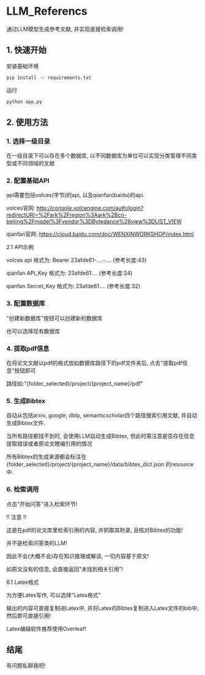 # LLM_Referencs

通过LLM模型生成参考文献, 并实现直接检索调用!

## 1. 快速开始

安装基础环境
```bash
pip install -r requirements.txt
```

运行
```python
python app.py
```

## 2. 使用方法

### 1. 选择一级目录

在一级目录下可以存在多个数据库, 以不同数据库为单位可以实现分类管理不同类型或不同领域的文献

### 2. 配置基础API

api需要包括volces(字节)的api, 以及qianfan(baidu)的api.


volces官网: http://console.volcengine.com/auth/login?redirectURI=%2Fark%2Fregion%3Aark%2Bcn-beijing%2Fmodel%3Fvendor%3DBytedance%26view%3DLIST_VIEW


qianfan官网: https://cloud.baidu.com/doc/WENXINWORKSHOP/index.html


2.1 API示例


volces api 格式为: Bearer 23afde61-....-.... (参考长度:43)


qianfan API_Key 格式为: 23afde61.... (参考长度:24)


qianfan Secret_Key 格式为: 23afde61.... (参考长度:32)


### 3. 配置数据库

"创建新数据库"按钮可以创建新的数据库

也可以选择现有数据库

### 4. 提取pdf信息

在将论文文献以pdf的格式放如数据库路径下的pdf文件夹后, 点击"提取pdf信息"按钮即可

路径如:"{folder_selected}/project/{project_name}/pdf"

### 5. 生成Bibtex

自动从包括arxiv, google, dblp, semanticscholar四个路径搜索引用文献, 并自动生成Bibtex文件.

当所有路径都找不到时, 会使用LLM自动生成Bibtex, 但此时需注意是否存在信息提取错误或者原论文瞎编引用的情况

所有Bibtex的生成来源都会标注在 {folder_selected}/project/{project_name}/data/bibtex_dict.json 的resource中.

### 6. 检索调用

点击"开始问答"进入检索环节!

!! 注意 !!

这是在pdf的论文库里检索引用的内容, 并抓取其附录, 且核对Bibtex的功能!

并不是检索问答类的LLM!

因此不会(大概不会)存在知识推理或解读, 一切内容基于原文!

如原文没有的信息, 会直接返回"未找到相关引用"!

6.1 Latex格式

为方便Latex写作, 可以选择"Latex格式"

输出的内容可直接复制进Latex中, 并将Latex的Bibtex复制进入Latex文件的bib中, 然后即可直接引用!

Latex编辑软件推荐使用Overleaf!

## 结尾

有问题私聊我吧!
